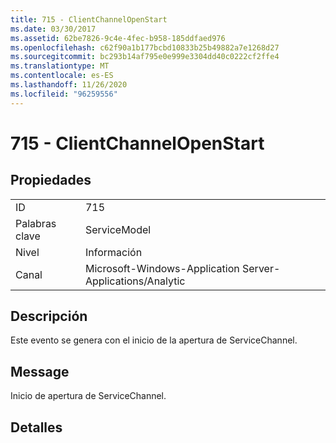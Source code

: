 ```yaml
---
title: 715 - ClientChannelOpenStart
ms.date: 03/30/2017
ms.assetid: 62be7826-9c4e-4fec-b958-185ddfaed976
ms.openlocfilehash: c62f90a1b177bcbd10833b25b49882a7e1268d27
ms.sourcegitcommit: bc293b14af795e0e999e3304dd40c0222cf2ffe4
ms.translationtype: MT
ms.contentlocale: es-ES
ms.lasthandoff: 11/26/2020
ms.locfileid: "96259556"
---
```

# <a name="715---clientchannelopenstart"></a>715 - ClientChannelOpenStart

## <a name="properties"></a>Propiedades  
  
|||  
|-|-|  
|ID|715|  
|Palabras clave|ServiceModel|  
|Nivel|Información|  
|Canal|Microsoft-Windows-Application Server-Applications/Analytic|  
  
## <a name="description"></a>Descripción  

 Este evento se genera con el inicio de la apertura de ServiceChannel.  
  
## <a name="message"></a>Message  

 Inicio de apertura de ServiceChannel.  
  
## <a name="details"></a>Detalles
